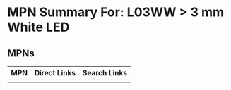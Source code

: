 



# MPN Summary For: L03WW > 3 mm White LED

## MPNs
  

|MPN|Direct Links|Search Links|
| :--- | :--- | :--- |
||||
